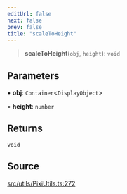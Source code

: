 ```yaml
---
editUrl: false
next: false
prev: false
title: "scaleToHeight"
---
```


> **scaleToHeight**(`obj`, `height`): `void`

## Parameters

• **obj**: `Container`\<`DisplayObject`\>

• **height**: `number`

## Returns

`void`

## Source

[src/utils/PixiUtils.ts:272](https://github.com/relishinc/dill-pixel/blob/c79d8e8552aaa0f13a29535c819ae67d025b4669/src/utils/PixiUtils.ts#L272)
